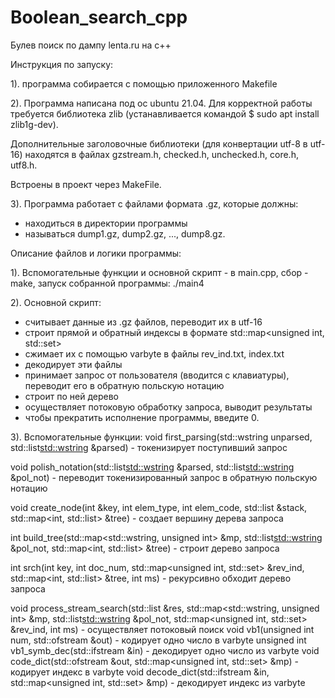# Boolean_search_cpp
Булев поиск по дампу lenta.ru на c++

Инструкция по запуску:

1). программа собирается с помощью приложенного Makefile

2). Программа написана под ос ubuntu 21.04. Для корректной работы требуется библиотека zlib (устанавливается командой $ sudo apt install zlib1g-dev). 

Дополнительные заголовочные библиотеки (для конвертации utf-8 в utf-16) находятся в файлах gzstream.h, checked.h, unchecked.h, core.h, utf8.h. 

Встроены в проект через MakeFile.

3). Программа работает с файлами формата .gz, которые должны:
- находиться в директории программы
- называться dump1.gz, dump2.gz, ..., dump8.gz.

Описание файлов и логики программы:

1). Вспомогательные функции и основной скрипт - в main.cpp, сбор - make, запуск собранной программы: ./main4

2). Основной скрипт:

* считывает данные из .gz файлов, переводит их в utf-16
* строит прямой и обратный индексы в формате std::map<unsigned int, std::set<unsigned int>>
* сжимает их с помощью varbyte в файлы rev_ind.txt, index.txt
* декодирует эти файлы
* принимает запрос от пользователя (вводится с клавиатуры), переводит его в обратную польскую нотацию
* строит по ней дерево
* осуществляет потоковую обработку запроса, выводит результаты
* чтобы прекратить исполнение программы, введите 0.
  
3). Вспомогательные функции:
void first_parsing(std::wstring unparsed, std::list<std::wstring> &parsed) - токенизирует поступивший запрос
  
void polish_notation(std::list<std::wstring> &parsed, std::list<std::wstring> &pol_not) - переводит токенизированный запрос в обратную польскую нотацию
  
void create_node(int &key, int elem_type, int elem_code, std::list<int> &stack, std::map<int, std::list<int>> &tree) - создает вершину дерева запроса
  
int build_tree(std::map<std::wstring, unsigned int> &mp, std::list<std::wstring> &pol_not, std::map<int, std::list<int>> &tree) - строит дерево запроса
  
int srch(int key, int doc_num, std::map<unsigned int, std::set<unsigned int>> &rev_ind, std::map<int, std::list<int>> &tree, int ms) - рекурсивно обходит дерево запроса
  
void process_stream_search(std::list<int> &res, std::map<std::wstring, unsigned int> &mp, 
                                                std::list<std::wstring> &pol_not, 
                                                std::map<unsigned int, 
                                                std::set<unsigned int>> &rev_ind, int ms) - осуществляет потоковый поиск
void vb1(unsigned int num, std::ofstream &out) - кодирует одно число в varbyte
unsigned int vb1_symb_dec(std::ifstream &in) - декодирует одно число из varbyte
void code_dict(std::ofstream &out, std::map<unsigned int, std::set<unsigned int>> &mp) - кодирует индекс в varbyte
void decode_dict(std::ifstream &in, std::map<unsigned int, std::set<unsigned int>> &mp) - декодирует индекс из varbyte









